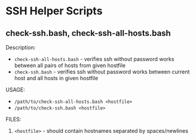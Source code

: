 # SSH Helper Scripts

## check-ssh.bash, check-ssh-all-hosts.bash

Description:
* `check-ssh-all-hosts.bash` - verifies ssh without password works between all pairs of hosts from given hostfile
* `check-ssh.bash` - verifies ssh without password works between current host and all hosts in given hostfile

USAGE:
* `/path/to/check-ssh-all-hosts.bash <hostfile>`
* `/path/to/check-ssh.bash <hostfile>`

FILES:
1. `<hostfile>` - should contain hostnames separated by spaces/newlines
